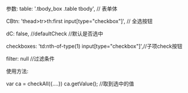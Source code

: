参数:
table: '.tbody_box .table tbody', // 表单体

CBtn: 'thead>tr>th:first input[type="checkbox"]', // 全选按钮

dC: false, //defaultCheck //默认是否选中

checkboxes: 'td:nth-of-type(1) input[type="checkbox"]',//子项check按钮

filter: null //过滤条件

使用方法:

var ca = checkAll({....})
ca.getValue(); //取到选中的值
